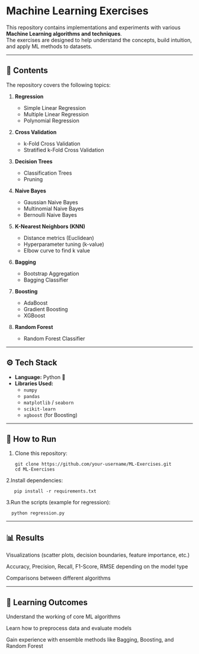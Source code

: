 # Machine Learning Exercises

This repository contains implementations and experiments with various **Machine Learning algorithms and techniques**.  
The exercises are designed to help understand the concepts, build intuition, and apply ML methods to datasets.

---

## 📂 Contents
The repository covers the following topics:

1. **Regression**
   - Simple Linear Regression
   - Multiple Linear Regression
   - Polynomial Regression

2. **Cross Validation**
   - k-Fold Cross Validation
   - Stratified k-Fold Cross Validation

3. **Decision Trees**
   - Classification Trees
   - Pruning

4. **Naive Bayes**
   - Gaussian Naive Bayes
   - Multinomial Naive Bayes
   - Bernoulli Naive Bayes

5. **K-Nearest Neighbors (KNN)**
   - Distance metrics (Euclidean)
   - Hyperparameter tuning (k-value)
   - Elbow curve to find k value

6. **Bagging**
   - Bootstrap Aggregation
   - Bagging Classifier

7. **Boosting**
   - AdaBoost
   - Gradient Boosting
   - XGBoost

8. **Random Forest**
   - Random Forest Classifier

---

## ⚙️ Tech Stack
- **Language:** Python 🐍  
- **Libraries Used:**  
  - `numpy`  
  - `pandas`  
  - `matplotlib` / `seaborn`  
  - `scikit-learn`  
  - `xgboost` (for Boosting)

---

## 🚀 How to Run
1. Clone this repository:
  
       git clone https://github.com/your-username/ML-Exercises.git
       cd ML-Exercises

2.Install dependencies:

       pip install -r requirements.txt

3.Run the scripts (example for regression):

      python regression.py

---

## 📊 Results

Visualizations (scatter plots, decision boundaries, feature importance, etc.)

Accuracy, Precision, Recall, F1-Score, RMSE depending on the model type

Comparisons between different algorithms

---

## 📖 Learning Outcomes

Understand the working of core ML algorithms

Learn how to preprocess data and evaluate models

Gain experience with ensemble methods like Bagging, Boosting, and Random Forest
